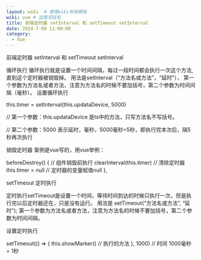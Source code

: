 ```yaml
---
layout: wiki  # 使用wiki布局模板
wiki: vue # 这是项目名
title: 前端定时器 setInterval 和 setTimeout setInterval
date: 2024-7-08 11:00:00
category:
  - Vue
---
```


前端定时器 setInterval 和 setTimeout setInterval

循环执行 循环执行就是设置一个时间间隔，每过一段时间都会执行一次这个方法,直到这个定时器被销毁掉。 用法是setInterval（“方法名或方法”，“延时”）， 第一个参数为方法名或者方法，注意为方法名的时候不要加括号，第二个参数为时间间隔（毫秒）。 设置循环执行

  

this.timer = setInterval(this.updataDevice, 5000)

  

// 第一个参数：this.updataDevice 是ts中的方法，只写方法名不写括号。

// 第二个参数：5000 表示延时，毫秒，5000毫秒=5秒，即执行完本次后，隔5秒再次执行

  

销毁定时器 案例是vue写的，用vue举例：

beforeDestroy() { // 组件销毁前执行
clearInterval(this.timer) // 清除定时器
this.timer = null // 定时器的变量赋值null
},

  

setTimeout 定时执行

定时执行setTimeout是设置一个时间，等待时间到达的时候只执行一次，但是执行完以后定时器还在，只是没有运行。 用法是 setTimeout(“方法名或方法”, “延时”); 第一个参数为方法名或者方法，注意为方法名的时候不要加括号，第二个参数为时间间隔。

设置定时执行

setTimeout(() => {
this.showMarker() // 执行的方法
}, 1000) // 时间 1000毫秒 = 1秒